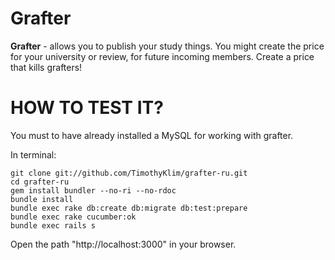 # Grafter
**Grafter**  - allows you to publish your study things. You might create the price for your university or review, for future incoming members. Create a price that kills grafters!

# HOW TO TEST IT?
You must to have already installed a MySQL for working with grafter.

In terminal:

    git clone git://github.com/TimothyKlim/grafter-ru.git
    cd grafter-ru
    gem install bundler --no-ri --no-rdoc
    bundle install
    bundle exec rake db:create db:migrate db:test:prepare
    bundle exec rake cucumber:ok
    bundle exec rails s

Open the path "http://localhost:3000" in your browser.
